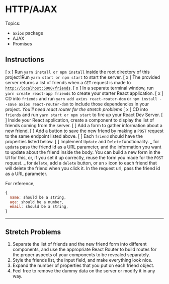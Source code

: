 # HTTP/AJAX

Topics:

- `axios` package
- AJAX
- Promises

## Instructions

[ x ] Run `yarn install or npm install` inside the root directory of this project1Run `yarn start or npm start` to start the server.
[ x ] The provided server returns a list of friends when a `GET` request is made to [`http://localhost:5000/friends`](http://localhost:5000/friends).
[ x ] In a separate terminal window, run `yarn create react-app friends` to create your starter React application.
[ x ] CD into `friends` and run `yarn add axios react-router-dom` or `npm install --save axios react-router-dom` to include those dependencies in your project. _You'll need react router for the stretch problems_
[ x ] CD into `friends` and run `yarn start or npm start` to fire up your React Dev Server.
[ ] Inside your React application, create a component to display the list of friends coming from the server.
[ ] Add a form to gather information about a new friend.
[ ] Add a button to save the new friend by making a `POST` request to the same endpoint listed above.
[ ] Each `friend` should have the properties listed below.
[ ] Implement `Update` and `Delete` functionality.
_ for `update` pass the friend id as a URL parameter, and the information you want to update about the friend inside the body. You can build a new form in the UI for this, or, if you set it up correctly, reuse the form you made for the `POST` request.
_ for `delete`, add a `delete` button, or an `x` icon to each friend that will delete the friend when you click it. In the request url, pass the friend id as a URL parameter.

For reference,

```js
{
  name: should be a string,
  age: should be a number,
  email: should be a string,
}
```

---

## Stretch Problems

1.  Separate the list of friends and the new friend form into different components, and use the appropriate React Router to build routes for the proper aspects of your components to be revealed separately.
1.  Style the friends list, the input field, and make everything look nice.
1.  Expand the number of properties that you put on each friend object.
1.  Feel free to remove the dummy data on the server or modify it in any way.
